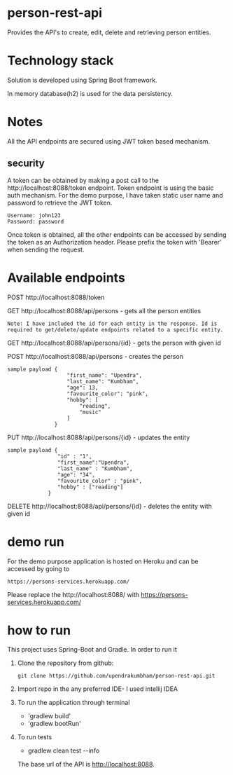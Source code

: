 # person-rest-api
 
 Provides the API's to create, edit, delete and retrieving person entities.
 
# Technology stack
 Solution is developed using Spring Boot framework.
 
 In memory database(h2) is used for the data persistency.
 
# Notes
 All the API endpoints are secured using JWT token based mechanism.
 
 ## security
 
 A token can be obtained by making a post call to the http://localhost:8088/token endpoint.
 Token endpoint is using the basic auth mechanism.
 For the demo purpose, I have taken static user name and password to retrieve the JWT token. 
 
    Username: john123
    Password: password
 
 Once token is obtained, all the other endpoints can be accessed by sending the token as an Authorization header. Please prefix the token with 'Bearer' when sending the request.
 
 # Available endpoints
 POST http://localhost:8088/token 
 
 GET http://localhost:8088/api/persons - gets all the person entities
 
    Note: I have included the id for each entity in the response. Id is required to get/delete/update endpoints related to a specific entity.
 
 GET http://localhost:8088/api/persons/{id} - gets the person with given id
 
 POST http://localhost:8088/api/persons - creates the person
    
    sample payload {
                       "first_name": "Upendra",
                       "last_name": "Kumbham",
                       "age": 13,
                       "favourite_color": "pink",
                       "hobby": [
                           "reading",
                           "music"
                       ]
                   }
   
 PUT http://localhost:8088/api/persons/{id} - updates the entity
 
    sample payload {
                 	"id" : "1",
                 	"first_name":"Upendra",
                 	"last_name" : "Kumbham",
                 	"age": "34",
                 	"favourite_color" : "pink",
                 	"hobby" : ["reading"]
                 }
 
 DELETE http://localhost:8088/api/persons/{id} - deletes the entity with given id
 
 # demo run
 For the demo purpose application is hosted on Heroku and can be accessed 
 by going to 
    
    https://persons-services.herokuapp.com/
 
 Please replace the http://localhost:8088/ with https://persons-services.herokuapp.com/
 
 # how to run
 This project uses Spring-Boot and Gradle. In order to run it
 
 1. Clone the repository from github:
    
        git clone https://github.com/upendrakumbham/person-rest-api.git
  
 2. Import repo in the any preferred IDE- I used intellij IDEA
 
 3. To run the application through terminal
    - 'gradlew build'
    - 'gradlew bootRun'  
 4. To run tests
     - gradlew clean test --info
        
     The base url of the API is [http://localhost:8088](http://localhost:8088).
    
